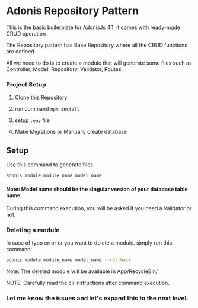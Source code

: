 # Adonis Repository Pattern

This is the basic boilerplate for AdonisJs 4.1, it comes with ready-made CRUD operation

The Repository pattern has Base Repository where all the CRUD functions are defined. 

All we need to do is to create a module that will generate some files such as Controller, Model, Repository, Validator, Routes.

### Project Setup
1. Clone this Repository

2. run command `npm install`

3. setup `.env` file

4. Make Migrations or Manually create database

## Setup
Use this command to generate files

```bash
adonis module module_name model_name
```

#### Note: Model name should be the singular version of your database table name.

During this command execution, you will be asked if you need a Validator or not.


### Deleting a module
In case of typo error or you want to delete a module. simply run this command:

```bash
adonis module module_name model_name --rollback
```
Note: The deleted module will be available in App/RecycleBin/

NOTE: Carefully read the cli instructions after command execution.

### Let me know the issues and let's expand this to the next level.
